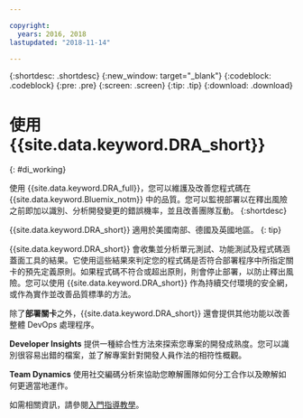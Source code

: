 ```yaml
---

copyright:
  years: 2016, 2018
lastupdated: "2018-11-14"

---
```


{:shortdesc: .shortdesc}
{:new_window: target="_blank"}
{:codeblock: .codeblock}
{:pre: .pre}
{:screen: .screen}
{:tip: .tip}
{:download: .download}

# 使用 {{site.data.keyword.DRA_short}}
{: #di_working}

使用 {{site.data.keyword.DRA_full}}，您可以維護及改善您程式碼在 {{site.data.keyword.Bluemix_notm}} 中的品質。您可以監視部署以在釋出風險之前即加以識別、分析開發變更的錯誤機率，並且改善團隊互動。
{:shortdesc}

{{site.data.keyword.DRA_short}} 適用於美國南部、德國及英國地區。
{: tip}

{{site.data.keyword.DRA_short}} 會收集並分析單元測試、功能測試及程式碼涵蓋面工具的結果。它使用這些結果來判定您的程式碼是否符合部署程序中所指定關卡的預先定義原則。如果程式碼不符合或超出原則，則會停止部署，以防止釋出風險。您可以使用 {{site.data.keyword.DRA_short}} 作為持續交付環境的安全網，或作為實作並改善品質標準的方法。 

除了**部署關卡**之外，{{site.data.keyword.DRA_short}} 還會提供其他功能以改善整體 DevOps 處理程序。  

**Developer Insights** 提供一種綜合性方法來探索您專案的開發成熟度。您可以識別很容易出錯的檔案，並了解專案針對開發人員作法的相符性概觀。
	
**Team Dynamics** 使用社交編碼分析來協助您瞭解團隊如何分工合作以及瞭解如何更適當地運作。

如需相關資訊，請參閱[入門指導教學](/docs/services/DevOpsInsights/index.html)。
